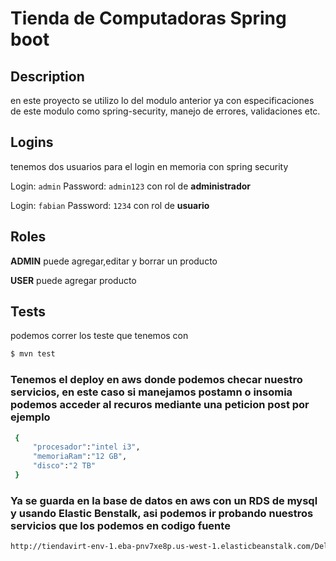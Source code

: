 # **Tienda de Computadoras Spring boot**

## Description
en este proyecto se utilizo lo del modulo anterior
ya con especificaciones de este modulo como spring-security,
manejo de errores, validaciones etc.

## Logins

tenemos dos usuarios para el login en memoria con spring security

Login: ```admin``` Password: ```admin123``` con rol de **administrador**

Login: ```fabian``` Password: ```1234``` con rol de **usuario**

## Roles

**ADMIN** puede agregar,editar y borrar un producto

**USER** puede agregar producto

## Tests
podemos correr los teste que tenemos con
```sh
$ mvn test
```

### Tenemos el deploy en aws donde podemos checar nuestro servicios, en este caso si manejamos postamn o insomia podemos acceder al recuros mediante una peticion post por ejemplo
```sh
 {
     "procesador":"intel i3",
     "memoriaRam":"12 GB",
     "disco":"2 TB"
 }
```
### Ya se guarda en la base de datos en aws con un RDS de mysql y usando Elastic Benstalk, asi podemos ir probando nuestros servicios que los podemos en codigo fuente
```sh
http://tiendavirt-env-1.eba-pnv7xe8p.us-west-1.elasticbeanstalk.com/Dell
```
